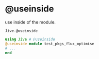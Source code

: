 # @useinside

use inside of the module.

```@docs
Jive.@useinside
```

```julia
using Jive # @useinside
@useinside module test_pkgs_flux_optimise
# ...
end
```
